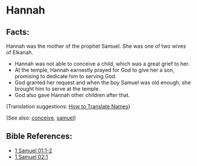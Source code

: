 # Hannah #

## Facts: ##

Hannah was the mother of the prophet Samuel. She was one of two wives of Elkanah.

* Hannah was not able to conceive a child, which was a great grief to her.
* At the temple, Hannah earnestly prayed for God to give her a son, promising to dedicate him to serving God.
* God granted her request and when the boy Samuel was old enough, she brought him to serve at the temple.
* God also gave Hannah other children after that.

(Translation suggestions: [How to Translate Names](https://git.door43.org/Door43/en-ta-translate-vol1/src/master/content/translate_names.md))

(See also: [conceive](../other/conceive.md), [samuel](../other/samuel.md))

## Bible References: ##

* [1 Samuel 01:1-2](https://door43.org/en/bible/notes/1sa/01/01)
* [1 Samuel 02:1](https://door43.org/en/bible/notes/1sa/02/01)


